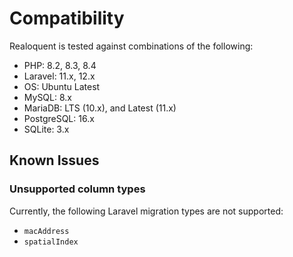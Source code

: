 # Compatibility

Realoquent is tested against combinations of the following:

* PHP: 8.2, 8.3, 8.4
* Laravel: 11.x, 12.x
* OS: Ubuntu Latest
* MySQL: 8.x
* MariaDB: LTS (10.x), and Latest (11.x) 
* PostgreSQL: 16.x
* SQLite: 3.x

## Known Issues

### Unsupported column types
Currently, the following Laravel migration types are not supported:

* `macAddress`
* `spatialIndex`
